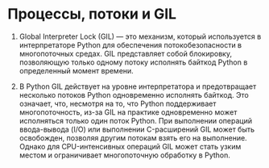 # Процессы, потоки и GIL

1) Global Interpreter Lock (GIL) — это механизм, который используется в интерпретаторе Python для обеспечения потокобезопасности в многопоточных средах. GIL представляет собой блокировку, позволяющую только одному потоку исполнять байткод Python в определенный момент времени.

2) В Python GIL действует на уровне интерпретатора и предотвращает несколько потоков Python одновременно исполнять байткод. Это означает, что, несмотря на то, что Python поддерживает многопоточность, из-за GIL на практике одновременно может исполняться только один поток Python. При выполнении операций ввода-вывода (I/O) или выполнении C-расширений GIL может быть освобожден, позволяя другим потокам взять его на выполнение. Однако для CPU-интенсивных операций GIL может стать узким местом и ограничивает многопоточную обработку в Python.